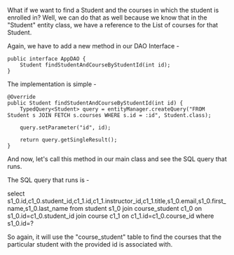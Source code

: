 What if we want to find a Student and the courses in which the student is enrolled in? Well, we can do that as well because we know that in the "Student" entity class, we have a reference to the List of courses for that Student.

Again, we have to add a new method in our DAO Interface - 

    public interface AppDAO {
        Student findStudentAndCourseByStudentId(int id);
    }

The implementation is simple - 

    @Override
    public Student findStudentAndCourseByStudentId(int id) {
        TypedQuery<Student> query = entityManager.createQuery("FROM Student s JOIN FETCH s.courses WHERE s.id = :id", Student.class);

        query.setParameter("id", id);

        return query.getSingleResult();
    }

And now, let's call this method in our main class and see the SQL query that runs.

The SQL query that runs is -

select s1_0.id,c1_0.student_id,c1_1.id,c1_1.instructor_id,c1_1.title,s1_0.email,s1_0.first_name,s1_0.last_name from student s1_0 join course_student c1_0 on s1_0.id=c1_0.student_id join course c1_1 on c1_1.id=c1_0.course_id where s1_0.id=?

So again, it will use the "course_student" table to find the courses that the particular student with the provided id is associated with.
